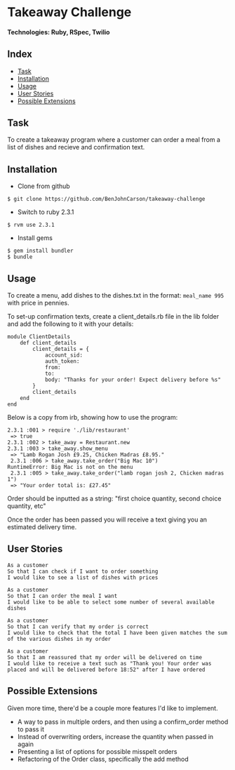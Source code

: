 # Takeaway Challenge
#### Technologies: Ruby, RSpec, Twilio

## Index
* [Task](#Task)
* [Installation](#Install)
* [Usage](#Usage)
* [User Stories](#Stories)
* [Possible Extensions](#Extensions)

## <a name="Task">Task</a>
To create a takeaway program where a customer can order a meal from a list of dishes and recieve and confirmation text.

## <a name="Install">Installation</a>
* Clone from github
```
$ git clone https://github.com/BenJohnCarson/takeaway-challenge
```

* Switch to ruby 2.3.1
```
$ rvm use 2.3.1
```

* Install gems
```
$ gem install bundler
$ bundle
```

## <a name="Usage">Usage</a>
To create a menu, add dishes to the dishes.txt in the format: ```meal_name 995``` with price in pennies.

To set-up confirmation texts, create a client_details.rb file in the lib folder and add the following to it with your details:
```
module ClientDetails
    def client_details
        client_details = {
            account_sid: 
            auth_token: 
            from: 
            to: 
            body: "Thanks for your order! Expect delivery before %s"
        }
        client_details
    end
end
```
Below is a copy from irb, showing how to use the program:
```
2.3.1 :001 > require './lib/restaurant'
 => true 
2.3.1 :002 > take_away = Restaurant.new
2.3.1 :003 > take_away.show_menu
 => "Lamb Rogan Josh £9.25, Chicken Madras £8.95."
 2.3.1 :006 > take_away.take_order("Big Mac 10")
RuntimeError: Big Mac is not on the menu
 2.3.1 :005 > take_away.take_order("lamb rogan josh 2, Chicken madras 1")                                                                                                                                                                       
 => "Your order total is: £27.45"
 ```
Order should be inputted as a string: "first choice quantity, second choice quantity, etc"

Once the order has been passed you will receive a text giving you an estimated delivery time.

## <a name="Stories">User Stories</a>
```
As a customer
So that I can check if I want to order something
I would like to see a list of dishes with prices

As a customer
So that I can order the meal I want
I would like to be able to select some number of several available dishes

As a customer
So that I can verify that my order is correct
I would like to check that the total I have been given matches the sum of the various dishes in my order

As a customer
So that I am reassured that my order will be delivered on time
I would like to receive a text such as "Thank you! Your order was placed and will be delivered before 18:52" after I have ordered
```
## <a name="Extensions">Possible Extensions</a>
Given more time, there'd be a couple more features I'd like to implement.

* A way to pass in multiple orders, and then using a confirm_order method to pass it
* Instead of overwriting orders, increase the quantity when passed in again
* Presenting a list of options for possible misspelt orders
* Refactoring of the Order class, specifically the add method
